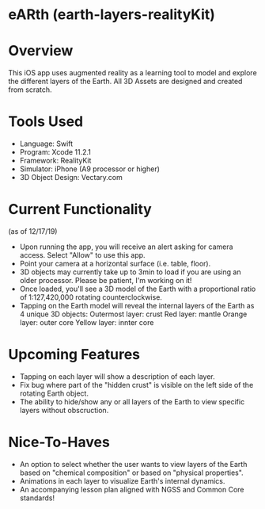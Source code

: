 # eARth (earth-layers-realityKit)

# Overview
This iOS app uses augmented reality as a learning tool to model and explore the different layers of the Earth. All 3D Assets are designed and created from scratch.

# Tools Used
- Language: Swift
- Program: Xcode 11.2.1
- Framework: RealityKit
- Simulator: iPhone (A9 processor or higher)
- 3D Object Design: Vectary.com

# Current Functionality
(as of 12/17/19)
- Upon running the app, you will receive an alert asking for camera access. Select "Allow" to use this app.
- Point your camera at a horizontal surface (i.e. table, floor).
- 3D objects may currently take up to 3min to load if you are using an older processor. Please be patient, I'm working on it!
- Once loaded, you'll see a 3D model of the Earth with a proportional ratio of 1:127,420,000 rotating counterclockwise.
- Tapping on the Earth model will reveal the internal layers of the Earth as 4 unique 3D objects:
        Outermost layer: crust
        Red layer: mantle
        Orange layer: outer core
        Yellow layer: innter core

# Upcoming Features
- Tapping on each layer will show a description of each layer.
- Fix bug where part of the "hidden crust" is visible on the left side of the rotating Earth object.
- The ability to hide/show any or all layers of the Earth to view specific layers without obscruction.

# Nice-To-Haves
- An option to select whether the user wants to view layers of the Earth based on "chemical composition" or based on "physical properties".
- Animations in each layer to visualize Earth's internal dynamics.
- An accompanying lesson plan aligned with NGSS and Common Core standards!
